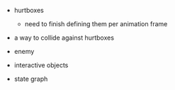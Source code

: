 - hurtboxes
  - need to finish defining them per animation frame
- a way to collide against hurtboxes

- enemy

- interactive objects

- state graph
